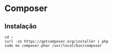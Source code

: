 # Composer

## Instalação
```shell
cd ~
curl -sS https://getcomposer.org/installer | php
sudo mv composer.phar /usr/local/bin/composer
```